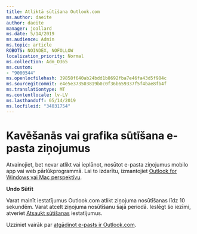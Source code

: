 ```yaml
---
title: Atliktā sūtīšana Outlook.com
ms.author: daeite
author: daeite
manager: joallard
ms.date: 5/14/2019
ms.audience: Admin
ms.topic: article
ROBOTS: NOINDEX, NOFOLLOW
localization_priority: Normal
ms.collection: Adm_O365
ms.custom:
- "9000544"
ms.openlocfilehash: 39858f640ab24bdd1b8692fba7e46fa43d5f984c
ms.sourcegitcommit: e4e5e373503819b0c0f36b659337f5f4bae8fb4f
ms.translationtype: MT
ms.contentlocale: lv-LV
ms.lasthandoff: 05/14/2019
ms.locfileid: "34031754"
---
```

# <a name="delay-or-schedule-sending-email-messages"></a>Kavēšanās vai grafika sūtīšana e-pasta ziņojumus

Atvainojiet, bet nevar atlikt vai ieplānot, nosūtot e-pasta ziņojumus mobilo app vai web pārlūkprogrammā. Lai to izdarītu, izmantojiet [Outlook for Windows vai Mac perspektīvu](https://products.office.com/outlook/email-and-calendar-software-microsoft-outlook).

**Undo Sūtīt**

Varat mainīt iestatījumus Outlook.com atlikt ziņojuma nosūtīšanas līdz 10 sekundēm. Varat atcelt ziņojuma nosūtīšanu šajā periodā. Ieslēgt šo iezīmi, atveriet [Atsaukt sūtīšanas](https://outlook.live.com/mail/options/mail/messageContent/undoSend) iestatījumus.

Uzziniet vairāk par [atgādinot e-pasts ir Outlook.com](https://support.office.com/article/c069ddde-5282-4085-8f4c-d7b133324f8a).
